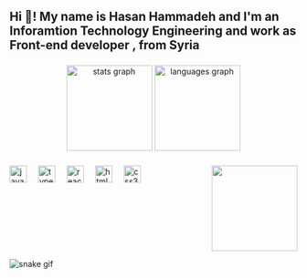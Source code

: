 <h2 align="left">Hi 👋! My name is Hasan Hammadeh and I'm an Inforamtion Technology Engineering and work as Front-end developer , from Syria</h2>

###

<div align="center">
  <img src="https://github-readme-stats.vercel.app/api?username=hasanha&hide_title=false&hide_rank=false&show_icons=true&include_all_commits=true&count_private=true&disable_animations=false&theme=dracula&locale=en&hide_border=false" height="150" alt="stats graph"  />
  <img src="https://github-readme-stats.vercel.app/api/top-langs?username=hasanha&locale=en&hide_title=false&layout=compact&card_width=320&langs_count=5&theme=dracula&hide_border=false" height="150" alt="languages graph"  />
</div>

###

  
<img align="right" height="150" src="https://media.licdn.com/dms/image/D5603AQFqeOCG_muDFQ/profile-displayphoto-shrink_400_400/0/1678280561223?e=1703116800&v=beta&t=BGkaUXUaZ6C6tuxIIqA-TAPfzwGRolwS9xjU4UoX5XU"  />



###

<div align="left">
  <img src="https://cdn.jsdelivr.net/gh/devicons/devicon/icons/javascript/javascript-original.svg" height="30" alt="javascript logo"  />
  <img width="12" />
  <img src="https://cdn.jsdelivr.net/gh/devicons/devicon/icons/typescript/typescript-original.svg" height="30" alt="typescript logo"  />
  <img width="12" />
  <img src="https://cdn.jsdelivr.net/gh/devicons/devicon/icons/react/react-original.svg" height="30" alt="react logo"  />
  <img width="12" />
  <img src="https://cdn.jsdelivr.net/gh/devicons/devicon/icons/html5/html5-original.svg" height="30" alt="html5 logo"  />
  <img width="12" />
  <img src="https://cdn.jsdelivr.net/gh/devicons/devicon/icons/css3/css3-original.svg" height="30" alt="css3 logo"  />
  <img width="12" />

</div>

###



###

<br clear="both">

![snake gif](https://github.com/hasanha/hasanha/blob/output/github-contribution-grid-snake.gif)
